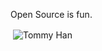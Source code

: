 Open Source is fun.

<p>&nbsp;<img align="center" src="https://github-readme-stats.zohan.tech/api?username=tommyming&show_icons=true&locale=en&theme=swift" alt="Tommy Han" /></p>
<!--
**tommyming/tommyming** is a ✨ _special_ ✨ repository because its `README.md` (this file) appears on your GitHub profile.

Here are some ideas to get you started:

- 🔭 I’m currently working on ...
- 🌱 I’m currently learning ...
- 👯 I’m looking to collaborate on ...
- 🤔 I’m looking for help with ...
- 💬 Ask me about ...
- 📫 How to reach me: ...
- 😄 Pronouns: ...
- ⚡ Fun fact: ...
-->
